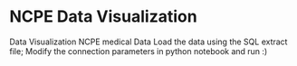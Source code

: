 # NCPE Data Visualization
Data Visualization NCPE medical Data
Load the data using the SQL extract file; Modify the connection parameters in python notebook and run :)
